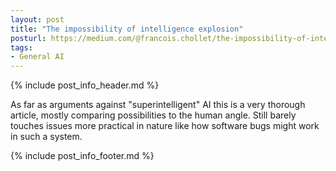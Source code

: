 ```yaml
---
layout: post
title: "The impossibility of intelligence explosion"
posturl: https://medium.com/@francois.chollet/the-impossibility-of-intelligence-explosion-5be4a9eda6ec
tags:
- General AI
---
```


{% include post_info_header.md %}

As far as arguments against "superintelligent" AI this is a very thorough article, mostly comparing possibilities to the human angle. Still barely touches issues more practical in nature like how software bugs might work in such a system. 

<!--more-->
{% include post_info_footer.md %}
